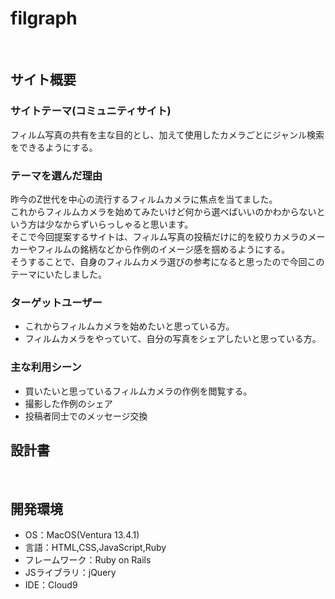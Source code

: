 # filgraph
​
## サイト概要
### サイトテーマ(コミュニティサイト)
  フィルム写真の共有を主な目的とし、加えて使用したカメラごとにジャンル検索をできるようにする。
​
### テーマを選んだ理由
  昨今のZ世代を中心の流行するフィルムカメラに焦点を当てました。<br>
  これからフィルムカメラを始めてみたいけど何から選べばいいのかわからないという方は少なからずいらっしゃると思います。<br>
  そこで今回提案するサイトは、フィルム写真の投稿だけに的を絞りカメラのメーカーやフィルムの銘柄などから作例のイメージ感を掴めるようにする。<br>
  そうすることで、自身のフィルムカメラ選びの参考になると思ったので今回このテーマにいたしました。

### ターゲットユーザー
- これからフィルムカメラを始めたいと思っている方。
- フィルムカメラをやっていて、自分の写真をシェアしたいと思っている方。

### 主な利用シーン
- 買いたいと思っているフィルムカメラの作例を閲覧する。
- 撮影した作例のシェア
- 投稿者同士でのメッセージ交換
​
## 設計書
<!--テーマを設定・提出する時点では不要です-->
​
## 開発環境
- OS：MacOS(Ventura 13.4.1)
- 言語：HTML,CSS,JavaScript,Ruby
- フレームワーク：Ruby on Rails
- JSライブラリ：jQuery
- IDE：Cloud9
